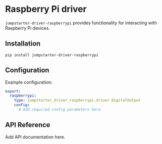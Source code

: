 # Raspberry Pi driver

`jumpstarter-driver-raspberrypi` provides functionality for interacting with Raspberry Pi devices.

## Installation

```shell
pip install jumpstarter-driver-raspberrypi
```

## Configuration

Example configuration:

```yaml
export:
  raspberrypi:
    type: jumpstarter_driver_raspberrypi.driver.DigitalOutput
    config:
      # Add required config parameters here
```

## API Reference

Add API documentation here.
